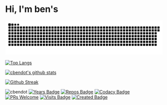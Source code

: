 <h1>Hi, I'm ben's</h1>

![snake gif](https://github.com/iamLiquidX/iamLiquidX/raw/output/github-contribution-grid-snake.svg)

[![Top Langs](https://github-readme-stats.vercel.app/api/top-langs/?username=cbendot&layout=compact&theme=default)](https://github.com/cbendot/cbendot)

[![cbendot's github stats](https://github-readme-stats.vercel.app/api?username=cbendot)](https://github.com/cbendot)

[![Github Streak](https://github-readme-streak-stats.herokuapp.com/?user=cbendot&show_icons=true&count_private=true&hide_border=false&layout=compact&theme=default)](https://github.com/cbendot)

<img src="https://komarev.com/ghpvc/?username=cbendot&style=flat-square&color=0088ff" alt="cbendot" /> [![Years Badge](https://badges.pufler.dev/years/cbendot?color=F24A72)](https://badges.pufler.dev) [![Repos Badge](https://badges.pufler.dev/repos/cbendot?color=0088ff)](https://badges.pufler.dev) [![Codacy Badge](https://app.codacy.com/project/badge/Grade/aa2616fbfea54ac4a8cf5fdc8978b0eb)](https://www.codacy.com/gh/cbendot/cbendot/dashboard?utm_source=github.com&amp;utm_medium=referral&amp;utm_content=cbendot/cbendot&amp;utm_campaign=Badge_Grade) [![PRs Welcome](https://img.shields.io/badge/PRs-welcome-brightgreen.svg?style=flat-square&color=F24A72)](http://makeapullrequest.com) [![Visits Badge](https://badges.pufler.dev/visits/cbendot/cbendot)](https://badges.pufler.dev) [![Created Badge](https://badges.pufler.dev/created/cbendot/cbendot?color=0088ff)](https://badges.pufler.dev)
